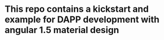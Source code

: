 # This repo contains a kickstart and example for DAPP development with angular 1.5 material design

